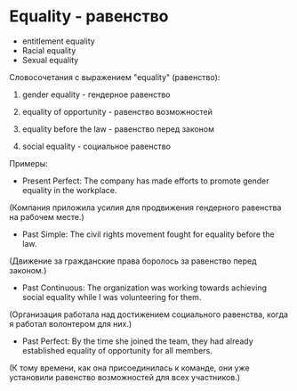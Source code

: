 # Equality - равенство




- entitlement equality
- Racial equality
- Sexual equality

Словосочетания с выражением "equality" (равенство):

1. gender equality - гендерное равенство

2. equality of opportunity - равенство возможностей

3. equality before the law - равенство перед законом

4. social equality - социальное равенство

Примеры:

- Present Perfect: The company has made efforts to promote gender equality in the workplace.

(Компания приложила усилия для продвижения гендерного равенства на рабочем месте.)

- Past Simple: The civil rights movement fought for equality before the law.

(Движение за гражданские права боролось за равенство перед законом.)

- Past Continuous: The organization was working towards achieving social equality while I was volunteering for them.

(Организация работала над достижением социального равенства, когда я работал волонтером для них.)

- Past Perfect: By the time she joined the team, they had already established equality of opportunity for all members.

(К тому времени, как она присоединилась к команде, они уже установили равенство возможностей для всех участников.)